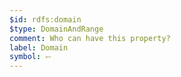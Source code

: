 ```yaml
---
$id: rdfs:domain
$type: DomainAndRange
comment: Who can have this property?
label: Domain
symbol: ⤚
---
```

